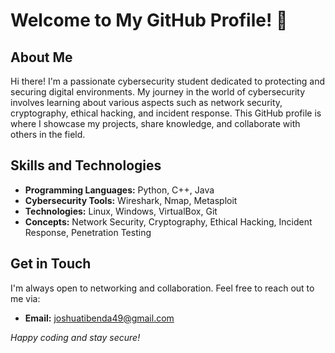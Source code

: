 # Welcome to My GitHub Profile! 👋

## About Me

Hi there! I'm a passionate cybersecurity student dedicated to protecting and securing digital environments. My journey in the world of cybersecurity involves learning about various aspects such as network security, cryptography, ethical hacking, and incident response. This GitHub profile is where I showcase my projects, share knowledge, and collaborate with others in the field.

## Skills and Technologies

- **Programming Languages:** Python, C++, Java
- **Cybersecurity Tools:** Wireshark, Nmap, Metasploit
- **Technologies:** Linux, Windows, VirtualBox, Git
- **Concepts:** Network Security, Cryptography, Ethical Hacking, Incident Response, Penetration Testing
<!--
## Projects

### 1. Network Intrusion Detection System (NIDS)
- **Description:** Developed a NIDS using Snort to detect and prevent malicious activities on a network.
- **Technologies Used:** Snort, Python, Wireshark
- **Repository:** [NIDS Project](https://github.com/yourusername/nids-project)

### 2. Vulnerability Scanner
- **Description:** Created a custom vulnerability scanner that identifies and reports potential security issues in web applications.
- **Technologies Used:** Python, OWASP ZAP, SQLMap
- **Repository:** [Vulnerability Scanner](https://github.com/yourusername/vulnerability-scanner)

### 3. Secure File Transfer Application
- **Description:** Built a secure file transfer application that encrypts files before sending them over the network.
- **Technologies Used:** Python, RSA, AES
- **Repository:** [Secure File Transfer](https://github.com/yourusername/secure-file-transfer)
-->
<!--
## Certifications

- CompTIA Security+
- Certified Ethical Hacker (CEH) (in progress)
- Cisco Certified CyberOps Associate

## Blog

I occasionally write about cybersecurity topics, tutorials, and my personal experiences in the field. Check out my blog posts:
- [Understanding Network Security Basics](https://yourbloglink.com/network-security-basics)
- [Introduction to Ethical Hacking](https://yourbloglink.com/ethical-hacking-intro)
- [How to Use Wireshark for Network Analysis](https://yourbloglink.com/wireshark-tutorial)
-->
## Get in Touch

I'm always open to networking and collaboration. Feel free to reach out to me via:
- **Email:** joshuatibenda49@gmail.com
<!-- - **LinkedIn:** [Your LinkedIn Profile](https://www.linkedin.com/in/yourusername)
- **Twitter:** [@yourusername](https://twitter.com/yourusername) -->

<!-- ## Acknowledgements

- Thanks to all the open-source contributors whose tools and libraries I've used in my projects.
- Special shoutout to my mentors and peers for their continuous support and guidance.
-->

<!--
## License

This repository and its contents are licensed under the MIT License. See the [LICENSE](LICENSE) file for more details.

---
-->

*Happy coding and stay secure!*

